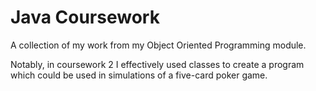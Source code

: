 # Java Coursework

A collection of my work from my Object Oriented Programming module.

Notably, in coursework 2 I effectively used classes to create a program which could be used in simulations of a five-card poker game.
